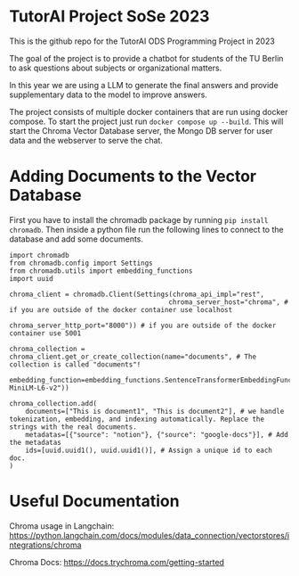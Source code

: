 # TutorAI Project SoSe 2023

This is the github repo for the TutorAI ODS Programming Project in 2023

The goal of the project is to provide a chatbot for students of the TU Berlin to ask questions about subjects or organizational matters. 

In this year we are using a LLM to generate the final answers and provide supplementary data to the model to improve answers.

The project consists of multiple docker containers that are run using docker compose. To start the project just run `docker compose up --build`. 
This will start the Chroma Vector Database server, the Mongo DB server for user data and the webserver to serve the chat.

# Adding Documents to the Vector Database
First you have to install the chromadb package by running `pip install chromadb`.
Then inside a python file run the following lines to connect to the database and add some documents.
```
import chromadb
from chromadb.config import Settings
from chromadb.utils import embedding_functions
import uuid

chroma_client = chromadb.Client(Settings(chroma_api_impl="rest",
                                        chroma_server_host="chroma", # if you are outside of the docker container use localhost
                                        chroma_server_http_port="8000")) # if you are outside of the docker container use 5001

chroma_collection = chroma_client.get_or_create_collection(name="documents", # The collection is called "documents"!
                                                           embedding_function=embedding_functions.SentenceTransformerEmbeddingFunction(model_name="all-MiniLM-L6-v2"))

chroma_collection.add(
    documents=["This is document1", "This is document2"], # we handle tokenization, embedding, and indexing automatically. Replace the strings with the real documents.
    metadatas=[{"source": "notion"}, {"source": "google-docs"}], # Add the metadatas
    ids=[uuid.uuid1(), uuid.uuid1()], # Assign a unique id to each doc. 
)

```

# Useful Documentation
Chroma usage in Langchain: https://python.langchain.com/docs/modules/data_connection/vectorstores/integrations/chroma

Chroma Docs: https://docs.trychroma.com/getting-started
